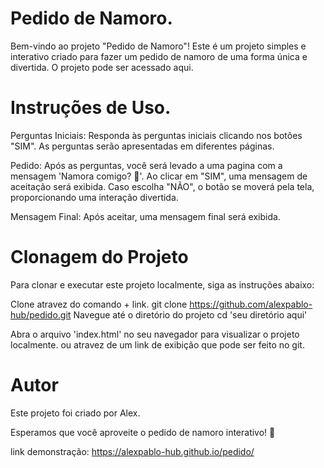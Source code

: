 # Pedido de Namoro.
Bem-vindo ao projeto "Pedido de Namoro"! Este é um projeto simples e interativo criado para fazer um pedido de namoro de uma forma única e divertida.
O projeto pode ser acessado aqui.

# Instruções de Uso.
Perguntas Iniciais:
Responda às perguntas iniciais clicando nos botões "SIM".
As perguntas serão apresentadas em diferentes páginas.

Pedido:
Após as perguntas, você será levado a uma pagina com a mensagem 'Namora comigo? 💍'.
Ao clicar em "SIM", uma mensagem de aceitação será exibida.
Caso escolha "NÃO", o botão se moverá pela tela, proporcionando uma interação divertida.

Mensagem Final:
Após aceitar, uma mensagem final será exibida.

# Clonagem do Projeto
Para clonar e executar este projeto localmente, siga as instruções abaixo:

Clone atravez do comando + link.
git clone https://github.com/alexpablo-hub/pedido.git
Navegue até o diretório do projeto
cd 'seu diretório aqui'

Abra o arquivo 'index.html' no seu navegador para visualizar o projeto localmente.
ou atravez de um link de exibição que pode ser feito no git.

# Autor
Este projeto foi criado por Alex.

Esperamos que você aproveite o pedido de namoro interativo! 💖

link demonstração: https://alexpablo-hub.github.io/pedido/

